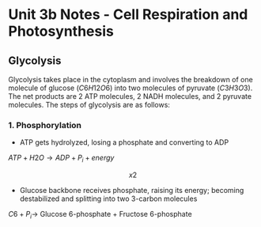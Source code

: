 # Unit 3b Notes - Cell Respiration and Photosynthesis

## Glycolysis

Glycolysis takes place in the cytoplasm and involves the breakdown of one molecule of glucose $(C6H12O6)$ into two molecules of pyruvate $(C3H3O3)$. The net products are 2 ATP molecules, 2 NADH molecules, and 2 pyruvate molecules. The steps of glycolysis are as follows:

### 1. Phosphorylation

* ATP gets hydrolyzed, losing a phosphate and converting to ADP

$ATP + H2O \to ADP + P_i + energy$

$$ x2 $$

* Glucose backbone receives phosphate, raising its energy; becoming destabilized and splitting into two 3-carbon molecules

$C6 + P_i \to$ Glucose 6-phosphate + Fructose 6-phosphate
 
